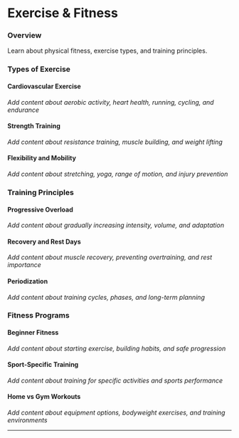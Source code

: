# Exercise & Fitness

### Overview

Learn about physical fitness, exercise types, and training principles.

### Types of Exercise

#### Cardiovascular Exercise
*Add content about aerobic activity, heart health, running, cycling, and endurance*

#### Strength Training
*Add content about resistance training, muscle building, and weight lifting*

#### Flexibility and Mobility
*Add content about stretching, yoga, range of motion, and injury prevention*

### Training Principles

#### Progressive Overload
*Add content about gradually increasing intensity, volume, and adaptation*

#### Recovery and Rest Days
*Add content about muscle recovery, preventing overtraining, and rest importance*

#### Periodization
*Add content about training cycles, phases, and long-term planning*

### Fitness Programs

#### Beginner Fitness
*Add content about starting exercise, building habits, and safe progression*

#### Sport-Specific Training
*Add content about training for specific activities and sports performance*

#### Home vs Gym Workouts
*Add content about equipment options, bodyweight exercises, and training environments*

---
